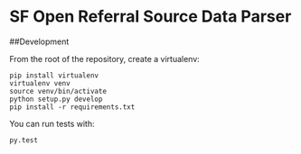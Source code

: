 SF Open Referral Source Data Parser
===================================

##Development

From the root of the repository, create a virtualenv:

    pip install virtualenv
    virtualenv venv
    source venv/bin/activate
    python setup.py develop
    pip install -r requirements.txt

You can run tests with:

    py.test
